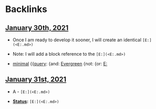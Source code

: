 
# Backlinks
## [January 30th, 2021](<January 30th, 2021.md>)
- Once I am ready to develop it sooner, I will create an identical `[E:](<E:.md>)`

- Note: I will add a block reference to the `[E:](<E:.md>)`

- [minimal](<minimal.md>) {{[query](<query.md>): {and: [Evergreen](<Evergreen.md>) {not: {or: [E:](<E:.md>)

## [January 31st, 2021](<January 31st, 2021.md>)
- A - `[E:](<E:.md>)`

- **[Status](<Status.md>):** `[E:](<E:.md>)`

